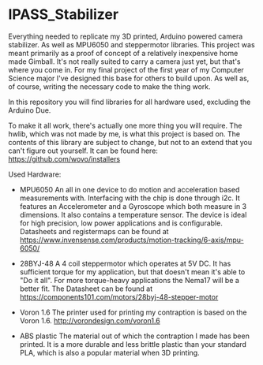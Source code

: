 # IPASS_Stabilizer
Everything needed to replicate my 3D printed, Arduino powered camera stabilizer. As well as MPU6050 and steppermotor libraries.
This project was meant primarily as a proof of concept of a relatively inexpensive home made Gimball. It's not really suited to 
carry a camera just yet, but that's where you come in. For my final project of the first year of my Computer Science major I've 
designed this base for others to build upon. As well as, of course, writing the necessary code to make the thing work. 

In this repository you will find libraries for all hardware used, excluding the Arduino Due.

To make it all work, there's actually one more thing you will require. The hwlib, which was not made by me, is what this project is
based on. The contents of this library are subject to change, but not to an extend that you can't figure out yourself.
It can be found here: https://github.com/wovo/installers

Used Hardware:
  - MPU6050
    An all in one device to do motion and acceleration based measurements with. Interfacing with the chip is done through i2c.
    It features an Accelerometer and a Gyroscope which both measure in 3 dimensions. It also contains a temperature sensor.
    The device is ideal for high precision, low power applications and is configurable.
    Datasheets and registermaps can be found at https://www.invensense.com/products/motion-tracking/6-axis/mpu-6050/
    
  - 28BYJ-48
    A 4 coil steppermotor which operates at 5V DC. It has sufficient torque for my application, but that doesn't mean it's able to
    "Do it all". For more torque-heavy applications the Nema17 will be a better fit.
    The Datasheet can be found at https://components101.com/motors/28byj-48-stepper-motor
    
  - Voron 1.6
    The printer used for printing my contraption is based on the Voron 1.6.
    http://vorondesign.com/voron1.6
    
  - ABS plastic
    The material out of which the contraption I made has been printed. It is a more durable and less brittle plastic than your 
    standard PLA, which is also a popular material when 3D printing. 
    
      
